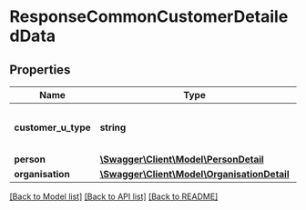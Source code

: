 # ResponseCommonCustomerDetailedData

## Properties
Name | Type | Description | Notes
------------ | ------------- | ------------- | -------------
**customer_u_type** | **string** | The type of customer object that is present | [optional] 
**person** | [**\Swagger\Client\Model\PersonDetail**](PersonDetail.md) |  | [optional] 
**organisation** | [**\Swagger\Client\Model\OrganisationDetail**](OrganisationDetail.md) |  | [optional] 

[[Back to Model list]](../README.md#documentation-for-models) [[Back to API list]](../README.md#documentation-for-api-endpoints) [[Back to README]](../README.md)

